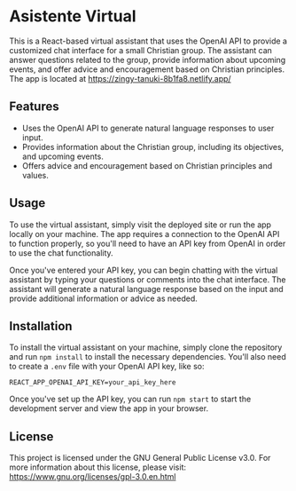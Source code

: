 # Asistente Virtual

This is a React-based virtual assistant that uses the OpenAI API to provide a customized chat interface for a small Christian group. The assistant can answer questions related to the group, provide information about upcoming events, and offer advice and encouragement based on Christian principles. The app is located at https://zingy-tanuki-8b1fa8.netlify.app/ 

## Features
- Uses the OpenAI API to generate natural language responses to user input.
- Provides information about the Christian group, including its objectives, and upcoming events.
- Offers advice and encouragement based on Christian principles and values.

## Usage

To use the virtual assistant, simply visit the deployed site or run the app locally on your machine. The app requires a connection to the OpenAI API to function properly, so you'll need to have an API key from OpenAI in order to use the chat functionality.

Once you've entered your API key, you can begin chatting with the virtual assistant by typing your questions or comments into the chat interface. The assistant will generate a natural language response based on the input and provide additional information or advice as needed.

## Installation
To install the virtual assistant on your machine, simply clone the repository and run `npm install` to install the necessary dependencies. You'll also need to create a `.env` file with your OpenAI API key, like so:
```
REACT_APP_OPENAI_API_KEY=your_api_key_here
```
Once you've set up the API key, you can run `npm start` to start the development server and view the app in your browser.

## License

This project is licensed under the GNU General Public License v3.0. For more information about this license, please visit: https://www.gnu.org/licenses/gpl-3.0.en.html